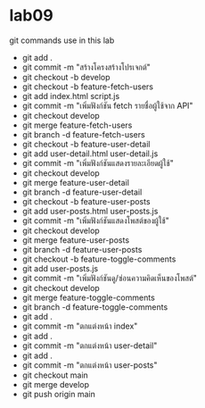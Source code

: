# lab09
git commands use in this lab
- git add .
- git commit -m "สร้างโครงสร้างโปรเจกต์"
- git checkout -b develop
- git checkout -b feature-fetch-users
- git add index.html script.js
- git commit -m "เพิ่มฟังก์ชัน fetch รายชื่อผู้ใช้จาก API"
- git checkout develop
- git merge feature-fetch-users
- git branch -d feature-fetch-users
- git checkout -b feature-user-detail
- git add user-detail.html user-detail.js
- git commit -m "เพิ่มฟังก์ชันแสดงรายละเอียดผู้ใช้"
- git checkout develop
- git merge feature-user-detail
- git branch -d feature-user-detail
- git checkout -b feature-user-posts
- git add user-posts.html user-posts.js
- git commit -m "เพิ่มฟังก์ชันแสดงโพสต์ของผู้ใช้"
- git checkout develop
- git merge feature-user-posts
- git branch -d feature-user-posts
- git checkout -b feature-toggle-comments
- git add user-posts.js
- git commit -m "เพิ่มฟังก์ชันดู/ซ่อนความคิดเห็นของโพสต์"
- git checkout develop
- git merge feature-toggle-comments
- git branch -d feature-toggle-comments
- git add . 
- git commit -m "ตกแต่งหน้า index"
- git add .
- git commit -m "ตกแต่งหน้า user-detail"
- git add .
- git commit -m "ตกแต่งหน้า user-posts"
- git checkout main
- git merge develop
- git push origin main
